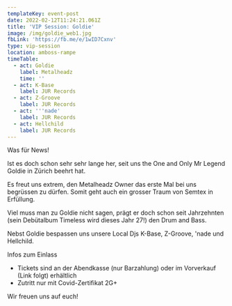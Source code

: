 ```yaml
---
templateKey: event-post
date: 2022-02-12T11:24:21.061Z
title: 'VIP Session: Goldie'
image: /img/goldie_web1.jpg
fbLink: 'https://fb.me/e/1wID7Cxnv'
type: vip-session
location: amboss-rampe
timeTable:
  - act: Goldie
    label: Metalheadz
    time: ''
  - act: K-Base
    label: JUR Records
  - act: Z-Groove
    label: JUR Records
  - act: '''nade'
    label: JUR Records
  - act: Hellchild
    label: JUR Records
---
```

Was für News!

Ist es doch schon sehr sehr lange her, seit uns the One and Only Mr Legend Goldie in Zürich beehrt hat.

Es freut uns extrem, den Metalheadz Owner das erste Mal bei uns begrüssen zu dürfen. Somit geht auch ein grosser Traum von Semtex in Erfüllung.

Viel muss man zu Goldie nicht sagen, prägt er doch schon seit Jahrzehnten  (sein Debütalbum Timeless wird dieses Jahr 27!) den Drum and Bass. 

Nebst Goldie bespassen uns unsere Local Djs K-Base, Z-Groove, 'nade und Hellchild.

Infos zum Einlass

* Tickets sind an der Abendkasse (nur Barzahlung) oder im Vorverkauf (Link folgt) erhältlich
* Zutritt nur mit Covid-Zertifikat 2G+

Wir freuen uns auf euch!
